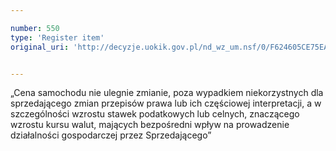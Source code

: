 ```yaml
---

number: 550
type: 'Register item'
original_uri: 'http://decyzje.uokik.gov.pl/nd_wz_um.nsf/0/F624605CE75EAE30C12572DD003295D2?OpenDocument'


---
```


„Cena samochodu nie ulegnie zmianie, poza wypadkiem niekorzystnych dla sprzedającego zmian przepisów prawa lub ich częściowej interpretacji, a w szczególności wzrostu stawek podatkowych lub celnych, znaczącego wzrostu kursu walut, mających bezpośredni wpływ na prowadzenie działalności gospodarczej przez Sprzedającego”
